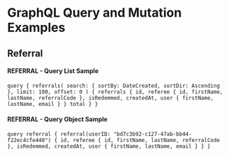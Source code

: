 # GraphQL Query and Mutation Examples

## Referral

#### REFERRAL - Query List Sample
`
query {
  referrals(
    search: {
      sortBy: DateCreated,
      sortDir: Ascending
    },
    limit: 100,
    offset: 0
  ) {
      referrals {
          id,
          referee {
              id,
              firstName,
              lastName,
              referralCode
          },
          isRedemmed,
          createdAt,
          user {
              firstName,
              lastName,
              email
          }
      }
      total
  }
}
`

#### REFERRAL - Query Object Sample
`
query referral {
  referral(userID: "bd7c3b92-c127-47ab-bb44-f22ec4cfe448") {
    id,
    referee {
        id,
        firstName,
        lastName,
        referralCode
    },
    isRedemmed,
    createdAt,
    user {
        firstName,
        lastName,
        email
    }
  }
}
`